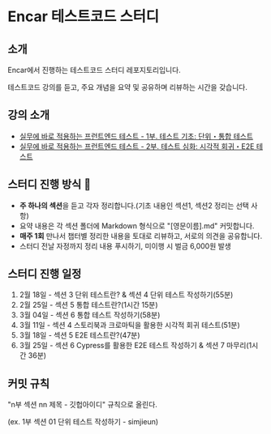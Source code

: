 # Encar 테스트코드 스터디

## 소개
Encar에서 진행하는 테스트코드 스터디 레포지토리입니다.

테스트코드 강의를 듣고, 주요 개념을 요약 및 공유하며 리뷰하는 시간을 갖습니다.

## 강의 소개
- [실무에 바로 적용하는 프런트엔드 테스트 - 1부. 테스트 기초: 단위・통합 테스트](https://inf.run/rVcLN)
- [실무에 바로 적용하는 프런트엔드 테스트 - 2부. 테스트 심화: 시각적 회귀・E2E 테스트](https://inf.run/zwz4W)

## 스터디 진행 방식 📝
- **주 하나의 섹션**을 듣고 각자 정리합니다.(기초 내용인 섹션1, 섹션2 정리는 선택 사항)
- 요약 내용은 각 섹션 폴더에 Markdown 형식으로 "[영문이름].md" 커밋합니다.
- **매주 1회** 만나서 챕터별 정리한 내용을 토대로 리뷰하고, 서로의 의견을 공유합니다.
- 스터디 전날 자정까지 정리 내용 푸시하기, 미이행 시 벌금 6,000원 발생

## 스터디 진행 일정
1. 2월 18일 - 섹션 3 단위 테스트란? & 섹션 4 단위 테스트 작성하기(55분)
2. 2월 25일 - 섹션 5 통합 테스트란?(1시간 15분)
3. 3월 04일 - 섹션 6 통합 테스트 작성하기(58분)
4. 3월 11일 - 섹션 4 스토리북과 크로마틱을 활용한 시각적 회귀 테스트(51분)
5. 3월 18일 - 섹션 5 E2E 테스트란?(47분)
6. 3월 25일 - 섹션 6 Cypress를 활용한 E2E 테스트 작성하기 & 섹션 7 마무리(1시간 36분)


## 커밋 규칙
"n부 섹션 nn 제목 - 깃헙아이디" 규칙으로 올린다.

(ex. 1부 섹션 01 단위 테스트 작성하기 - simjieun)
